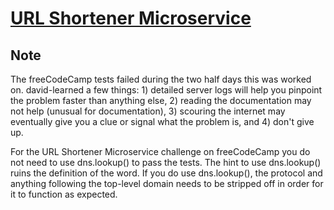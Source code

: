 # [URL Shortener Microservice](https://www.freecodecamp.org/learn/back-end-development-and-apis/back-end-development-and-apis-projects/url-shortener-microservice)

## Note
The freeCodeCamp tests failed during the two half days this was worked on. david-learned a few things: 1) detailed server logs will help you pinpoint the problem faster than anything else, 2) reading the documentation may not help (unusual for documentation), 3) scouring the internet may eventually give you a clue or signal what the problem is, and 4) don't give up.

For the URL Shortener Microservice challenge on freeCodeCamp you do not need to use dns.lookup() to pass the tests. The hint to use dns.lookup() ruins the definition of the word. If you do use dns.lookup(), the protocol and anything following the top-level domain needs to be stripped off in order for it to function as expected.
